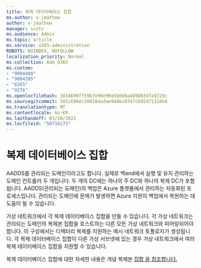 ```yaml
---
title: 복제 데이터베이스 집합
ms.author: v-jmathew
author: v-jmathew
manager: scotv
ms.audience: Admin
ms.topic: article
ms.service: o365-administration
ROBOTS: NOINDEX, NOFOLLOW
localization_priority: Normal
ms.collection: Adm_O365
ms.custom:
- "9004400"
- "9004395"
- "8265"
- "9276"
ms.openlocfilehash: 3834696ff59b7e96e90a5b660a489003dfa9729c
ms.sourcegitcommit: 581c696ec108184adae9d4bc8f47cb9247131de8
ms.translationtype: MT
ms.contentlocale: ko-KR
ms.lasthandoff: 03/10/2021
ms.locfileid: "50716273"
---
```

# <a name="replica-set"></a>복제 데이터베이스 집합

AADDS를 관리되는 도메인이라고도 합니다. 실제로 백end에서 실행 및 유지 관리하는 도메인 컨트롤러 두 개입니다. 두 개의 DC에는 하나의 주 DC와 하나의 복제 DC가 포함됩니다. AADDS(관리되는 도메인)의 백업은 Azure 플랫폼에서 관리하는 자동화된 프로세스입니다. 관리되는 도메인에 문제가 발생하면 Azure 지원이 백업에서 복원하는 데 도움이 될 수 있습니다.

가상 네트워크에서 각 복제 데이터베이스 집합을 만들 수 있습니다. 각 가상 네트워크는 관리되는 도메인의 복제본 집합을 호스트하는 다른 모든 가상 네트워크와 피어링되어야 합니다. 이 구성에서는 디렉터리 복제를 지원하는 메시 네트워크 토폴로지가 생성됩니다. 각 복제 데이터베이스 집합이 다른 가상 서브넷에 있는 경우 가상 네트워크에서 여러 복제 데이터베이스 집합을 지원할 수 있습니다.

복제 데이터베이스 집합에 대한 자세한 내용은 개념 복제본 [집합 을 참조합니다.](https://docs.microsoft.com/azure/active-directory-domain-services/concepts-replica-sets)
